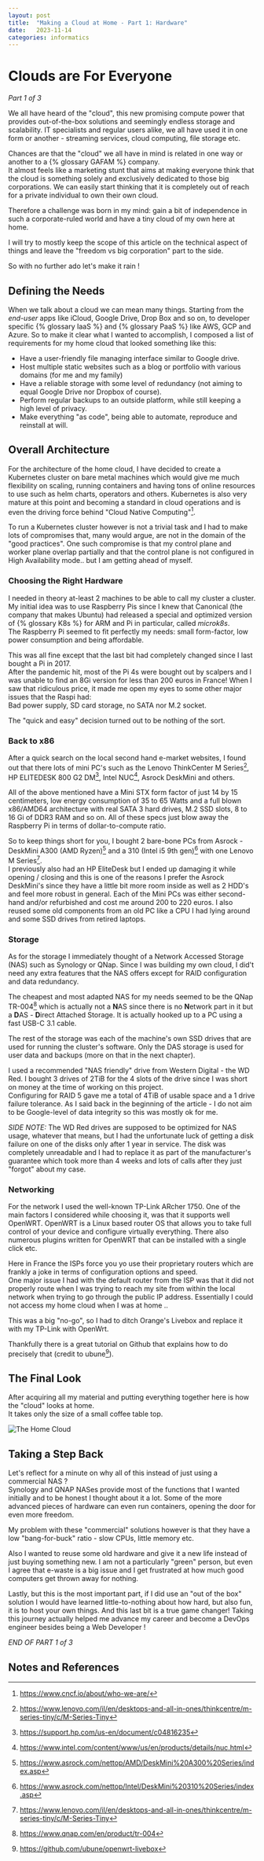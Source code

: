 ```yaml
---
layout: post
title:  "Making a Cloud at Home - Part 1: Hardware"
date:   2023-11-14
categories: informatics
---
```


# Clouds are For Everyone

*Part 1 of 3*

We all have heard of the "cloud", this new promising compute power that provides out-of-the-box solutions and seemingly endless storage and scalability. IT specialists and regular users alike, we all have used it in one form or another - streaming services, cloud computing, file storage etc.

Chances are that the "cloud" we all have in mind is related in one way or another to a {% glossary GAFAM %} company. \
It almost feels like a marketing stunt that aims at making everyone think that the cloud is something solely and exclusively dedicated to those big corporations. We can easily start thinking that it is completely out of reach for a private individual to own their own cloud.

Therefore a challenge was born in my mind: gain a bit of independence in such a corporate-ruled world and have a tiny cloud of my own here at home.

I will try to mostly keep the scope of this article on the technical aspect of things and leave the "freedom vs big corporation" part to the side.

So with no further ado let's make it rain !

## Defining the Needs

When we talk about a cloud we can mean many things. Starting from the *end-user* apps like iCloud, Google Drive, Drop Box and so on, to developer specific {% glossary IaaS %} and {% glossary PaaS %} like AWS, GCP and Azure.
So to make it clear what I wanted to accomplish, I composed a list of requirements for my home cloud that looked something like this:

- Have a user-friendly file managing interface similar to Google drive.
- Host multiple static websites such as a blog or portfolio with various domains (for me and my family)
- Have a reliable storage with some level of redundancy (not aiming to equal Google Drive nor Dropbox of course).
- Perform regular backups to an outside platform, while still keeping a high level of privacy.
- Make everything "as code", being able to automate, reproduce and reinstall at will.

## Overall Architecture

For the architecture of the home cloud, I have decided to create a Kubernetes cluster on bare metal machines which would give me much flexibility on scaling, running containers and having tons of online resources to use such as helm charts, operators and others.
Kubernetes is also very mature at this point and becoming a standard in cloud operations and is even the driving force behind "Cloud Native Computing"[^cloud-native].

To run a Kubernetes cluster however is not a trivial task and I had to make lots of compromises that, many would argue, are not in the domain of the "good practices". One such compromise is that my control plane and worker plane overlap partially and that the control plane is not configured in High Availability mode.. but I am getting ahead of myself.

### Choosing the Right Hardware

I needed in theory at-least 2 machines to be able to call my cluster a cluster. My initial idea was to use Raspberry Pis since I knew that Canonical (the company that makes Ubuntu) had released a special and optimized version of {% glossary K8s %} for ARM and Pi in particular, called *microk8s*. \
The Raspberry Pi seemed to fit perfectly my needs: small form-factor, low power consumption and being affordable.

This was all fine except that the last bit had completely changed since I last bought a Pi in 2017. \
After the pandemic hit, most of the Pi 4s were bought out by scalpers and I was unable to find an 8Gi version for less than 200 euros in France!
When I saw that ridiculous price, it made me open my eyes to some other major issues that the Raspi had: \
Bad power supply, SD card storage, no SATA nor M.2 socket.

The "quick and easy" decision turned out to be nothing of the sort.

### Back to x86

After a quick search on the local second hand e-market websites, I found out that there lots of mini PC's such as the Lenovo ThinkCenter M Series[^lenovo-m], HP ELITEDESK 800 G2 DM[^hp-elite-desk], Intel NUC[^intel-nuc], Asrock DeskMini and others.

All of the above mentioned have a Mini STX form factor of just 14 by 15 centimeters, low energy consumption of 35 to 65 Watts and a full blown x86/AMD64 architecture with real SATA 3 hard drives, M.2 SSD slots, 8 to 16 Gi of DDR3 RAM and so on. All of these specs just blow away the Raspberry Pi in terms of dollar-to-compute ratio.

So to keep things short for you, I bought 2 bare-bone PCs from Asrock - DeskMini A300 (AMD Ryzen)[^asrock-a300] and a 310 (Intel i5 9th gen)[^asrock-a310] with one Lenovo M Series[^lenovo-m]. \
I previously also had an HP EliteDesk but I ended up damaging it while opening / closing and this is one of the reasons I prefer the Asrock DeskMini's since they have a little bit more room inside as well as 2 HDD's and feel more robust in general.
Each of the Mini PCs was either second-hand and/or refurbished and cost me around 200 to 220 euros. I also reused some old components from an old PC like a CPU I had lying around and some SSD drives from retired laptops.

### Storage

As for the storage I immediately thought of a Network Accessed Storage (NAS) such as Synology or QNap. Since I was building my own cloud, I did't need any extra features that the NAS offers except for RAID configuration and data redundancy. 

The cheapest and most adapted NAS for my needs seemed to be the QNap TR-004[^qnap] which is actually not a **N**AS since there is no **N**etwork part in it but a **D**AS - **D**irect Attached Storage.
It is actually hooked up to a PC using a fast USB-C 3.1 cable.

The rest of the storage was each of the machine's own SSD drives that are used for running the cluster's software. Only the DAS storage is used for user data and backups (more on that in the next chapter).

I used a recommended "NAS friendly" drive from Western Digital - the WD Red. I bought 3 drives of 2TiB for the 4 slots of the drive since I was short on money at the time of working on this project. \
Configuring for RAID 5 gave me a total of 4TiB of usable space and a 1 drive failure tolerance. As I said back in the beginning of the article - I do not aim to be Google-level of data integrity so this was mostly ok for me.

*SIDE NOTE:* The WD Red drives are supposed to be optimized for NAS usage, whatever that means, but I had the unfortunate luck of getting a disk failure on one of the disks only after 1 year in service. The disk was completely unreadable and I had to replace it as part of the manufacturer's guarantee which took more than 4 weeks and lots of calls after they just "forgot" about my case.

### Networking

For the network I used the well-known TP-Link ARcher 1750. One of the main factors I considered while choosing it, was that it supports well OpenWRT. OpenWRT is a Linux based router OS that allows you to take full control of your device and configure virtually everything. There also numerous plugins written for OpenWRT that can be installed with a single click etc.

Here in France the ISPs force you yo use their proprietary routers which are frankly a joke in terms of configuration options and speed. \
One major issue I had with the default router from the ISP was that it did not properly route when I was trying to reach my site from within the local network when trying to go through the public IP address. Essentially I could not access my home cloud when I was at home ..

This was a big "no-go", so I had to ditch Orange's Livebox and replace it with my TP-Link with OpenWrt.

Thankfully there is a great tutorial on Github that explains how to do precisely that (credit to ubune[^livebox-openwrt]).

## The Final Look

After acquiring all my material and putting everything together here is how the "cloud" looks at home. \
It takes only the size of a small coffee table top.

![The Home Cloud](/assets/images/homecloud/home_cloud.jpg)

## Taking a Step Back

Let's reflect for a minute on why all of this instead of just using a commercial NAS ? \
Synology and QNAP NASes provide most of the functions that I wanted initially and to be honest I thought about it a lot. Some of the more advanced pieces of hardware can even run containers, opening the door for even more freedom.

My problem with these "commercial" solutions however is that they have a low "bang-for-buck" ratio - slow CPUs, little memory etc.

Also I wanted to reuse some old hardware and give it a new life instead of just buying something new. I am not a particularly "green" person, but even I agree that e-waste is a big issue and I get frustrated at how much good computers get thrown away for nothing. 

Lastly, but this is the most important part, if I did use an "out of the box" solution I would have learned little-to-nothing about how hard, but also fun, it is to host your own things. And this last bit is a true game changer! Taking this journey actually helped me advance my career and become a DevOps engineer besides being a Web Developer !

*END OF PART 1 of 3*

## Notes and References

[^IaaS]: https://www.redhat.com/en/topics/cloud-computing/what-is-iaas
[^PaaS]: https://www.redhat.com/en/topics/cloud-computing/what-is-paas
[^cloud-native]: https://www.cncf.io/about/who-we-are/
[^intel-nuc]: https://www.intel.com/content/www/us/en/products/details/nuc.html
[^asrock-a300]: https://www.asrock.com/nettop/AMD/DeskMini%20A300%20Series/index.asp
[^asrock-a310]: https://www.asrock.com/nettop/Intel/DeskMini%20310%20Series/index.asp
[^lenovo-m]: https://www.lenovo.com/il/en/desktops-and-all-in-ones/thinkcentre/m-series-tiny/c/M-Series-Tiny
[^hp-elite-desk]: https://support.hp.com/us-en/document/c04816235
[^qnap]: https://www.qnap.com/en/product/tr-004
[^livebox-openwrt]: https://github.com/ubune/openwrt-livebox
